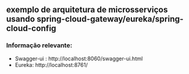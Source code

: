 ## exemplo de arquitetura de microsserviços usando spring-cloud-gateway/eureka/spring-cloud-config

### Informação relevante:

* Swagger-ui : http://localhost:8060/swagger-ui.html
* Eureka: http://localhost:8761/
